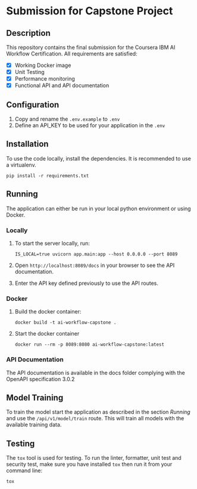 # Submission for Capstone Project

## Description

This repository contains the final submission for the Coursera IBM AI Workflow Certification.
All requirements are satisfied:

- [x] Working Docker image
- [x] Unit Testing
- [x] Performance monitoring
- [x] Functional API and API documentation

## Configuration

1. Copy and rename the `.env.example` to `.env`
2. Define an API_KEY to be used for your application in the `.env`

## Installation

To use the code locally, install the dependencies. It is recommended to use a virtualenv.

```
pip install -r requirements.txt
```

## Running

The application can either be run in your local python environment or using Docker.

### Locally

1. To start the server locally, run:

   ```
   IS_LOCAL=true uvicorn app.main:app --host 0.0.0.0 --port 8089
   ```

2. Open `http://localhost:8089/docs` in your browser to see the API documentation.
3. Enter the API key defined previously to use the API routes.

### Docker

1. Build the docker container:
   ```
   docker build -t ai-workflow-capstone .
   ```
2. Start the docker container
   ```
   docker run --rm -p 8089:8080 ai-workflow-capstone:latest
   ```

### API Documentation

The API documentation is available in the docs folder complying with the OpenAPI specification 3.0.2

## Model Training

To train the model start the application as described in the section _Running_ and use the `/api/v1/model/train` route. This will train all models with the available training data.

## Testing

The `tox` tool is used for testing. To run the linter, formatter, unit test and security test, make sure you have installed `tox` then run it from your command line:

```
tox
```
